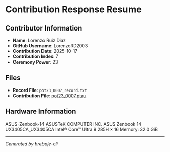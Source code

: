# Contribution Response Resume

## Contributor Information
- **Name**: Lorenzo Ruiz Diaz
- **GitHub Username**: LorenzoRD2003
- **Contribution Date**: 2025-10-17
- **Contribution Index**: 7
- **Ceremony Power**: 23

## Files
- **Record File**: `pot23_0007_record.txt`
- **Contribution File**: [pot23_0007.ptau](https://cardano-trusted-setup-test.s3.us-east-2.amazonaws.com/Cardano-PPOT/pot23_0007.ptau)

## Hardware Information
ASUS-Zenbook-14 ASUSTeK COMPUTER INC. ASUS Zenbook 14 UX3405CA_UX3405CA Intel® Core™ Ultra 9 285H × 16 Memory: 32.0 GiB

---
*Generated by brebaje-cli*
